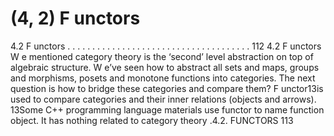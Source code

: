 # (4, 2) F unctors

4.2 F unctors . . . . . . . . . . . . . . . . . . . . . . . . . . . . . . . . . . . . . 112
4.2 F unctors
W e mentioned category theory is the ‘second’ level abstraction on top of algebraic structure. W e’ve seen how to abstract all sets and maps, groups and morphisms, posets and
monotone functions into categories. The next question is how to bridge these categories
and compare them? F unctor13is used to compare categories and their inner relations
(objects and arrows).
13Some C++ programming language materials use functor to name function object. It has nothing
related to category theory .4.2. FUNCTORS 113
